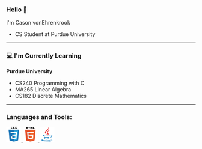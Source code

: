 <h3 align="left">Hello 👋</h3>

<p>I'm Cason vonEhrenkrook</p>
<ul>
  <li>CS Student at Purdue University</li>
</ul>

<hr>
<h3 align="left">💻 I'm Currently Learning</h3>

<p><strong>Purdue University</strong></p>
<ul>
  <li>CS240 Programming with C</li>
  <li>MA265 Linear Algebra</li>
  <li>CS182 Discrete Mathematics</li>
</ul>

<hr>
<h3 align="left">Languages and Tools:</h3>

<p align="left">
  <a href="https://www.w3schools.com/css/" target="_blank" rel="noreferrer">
    <img src="https://raw.githubusercontent.com/devicons/devicon/master/icons/css3/css3-original-wordmark.svg" alt="css3" width="40" height="40"/>
  </a>
  <a href="https://www.w3.org/html/" target="_blank" rel="noreferrer">
    <img src="https://raw.githubusercontent.com/devicons/devicon/master/icons/html5/html5-original-wordmark.svg" alt="html5" width="40" height="40"/>
  </a>
  <a href="https://www.java.com" target="_blank" rel="noreferrer">
    <img src="https://raw.githubusercontent.com/devicons/devicon/master/icons/java/java-original.svg" alt="java" width="40" height="40"/>
  </a>
</p>
